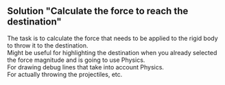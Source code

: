 ## Solution "Calculate the force to reach the destination"
The task is to calculate the force that needs to be applied to the rigid body to throw it to the destination.   
Might be useful for highlighting the destination when you already selected the force magnitude and is going to use Physics.  
For drawing debug lines that take into account Physics.  
For actually throwing the projectiles, etc.
